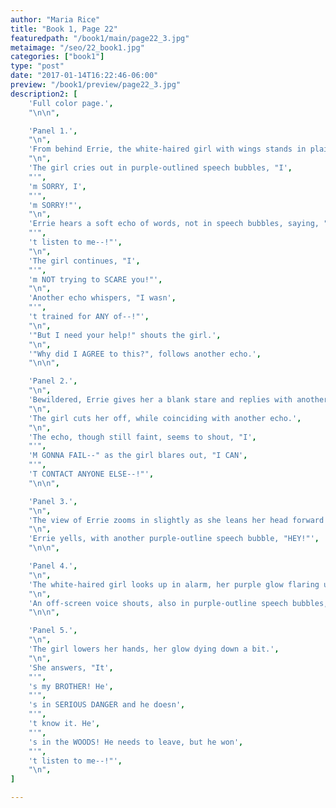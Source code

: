 ```yaml
---
author: "Maria Rice"
title: "Book 1, Page 22"
featuredpath: "/book1/main/page22_3.jpg"
metaimage: "/seo/22_book1.jpg"
categories: ["book1"]
type: "post"
date: "2017-01-14T16:22:46-06:00"
preview: "/book1/preview/page22_3.jpg"
description2: [
    'Full color page.',
    "\n\n",

    'Panel 1.',
    "\n",
    'From behind Errie, the white-haired girl with wings stands in plain view and she shields her tear-stained face with her clenched hands. Her white hair is half pulled back with a striped gray feather pointing down from the back of her head.',
    "\n",
    'The girl cries out in purple-outlined speech bubbles, "I',
    "'",
    'm SORRY, I',
    "'",
    'm SORRY!"',
    "\n",
    'Errie hears a soft echo of words, not in speech bubbles, saying, "He won',
    "'",
    't listen to me--!"',
    "\n",
    'The girl continues, "I',
    "'",
    'm NOT trying to SCARE you!"', 
    "\n",
    'Another echo whispers, "I wasn',
    "'",
    't trained for ANY of--!"',
    "\n",
    '"But I need your help!" shouts the girl.',
    "\n",
    '"Why did I AGREE to this?", follows another echo.',
    "\n\n",

    'Panel 2.',
    "\n",
    'Bewildered, Errie gives her a blank stare and replies with another purple-outlined speech bubble, "Uh, Miss--"',
    "\n",
    'The girl cuts her off, while coinciding with another echo.',
    "\n",
    'The echo, though still faint, seems to shout, "I',
    "'",
    'M GONNA FAIL--" as the girl blares out, "I CAN',
    "'",
    'T CONTACT ANYONE ELSE--!"',
    "\n\n",

    'Panel 3.',
    "\n",
    'The view of Errie zooms in slightly as she leans her head forward in irritation.',
    "\n",
    'Errie yells, with another purple-outline speech bubble, "HEY!"',
    "\n\n",

    'Panel 4.',
    "\n",
    'The white-haired girl looks up in alarm, her purple glow flaring up.',
    "\n",
    'An off-screen voice shouts, also in purple-outline speech bubbles, "SLOW DOWN! Is someone in trouble?"',
    "\n\n",

    'Panel 5.',
    "\n",
    'The girl lowers her hands, her glow dying down a bit.',
    "\n",
    'She answers, "It',
    "'",
    's my BROTHER! He',
    "'",
    's in SERIOUS DANGER and he doesn',
    "'",
    't know it. He',
    "'",
    's in the WOODS! He needs to leave, but he won',
    "'",
    't listen to me--!"',
    "\n",
]

---
```

